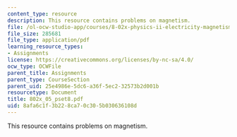 ```yaml
---
content_type: resource
description: This resource contains problems on magnetism.
file: /ol-ocw-studio-app/courses/8-02x-physics-ii-electricity-magnetism-with-an-experimental-focus-spring-2005/8afa6c1f3b228ca70c305b030636108d_802x_05_pset8.pdf
file_size: 285681
file_type: application/pdf
learning_resource_types:
- Assignments
license: https://creativecommons.org/licenses/by-nc-sa/4.0/
ocw_type: OCWFile
parent_title: Assignments
parent_type: CourseSection
parent_uid: 25e4986e-5dc6-a36f-5ec2-32573b2d001b
resourcetype: Document
title: 802x_05_pset8.pdf
uid: 8afa6c1f-3b22-8ca7-0c30-5b030636108d
---
```

This resource contains problems on magnetism.